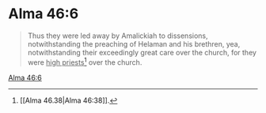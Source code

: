 # Alma 46:6

> Thus they were led away by Amalickiah to dissensions, notwithstanding the preaching of Helaman and his brethren, yea, notwithstanding their exceedingly great care over the church, for they were <u>high priests</u>[^a] over the church.

[Alma 46:6](https://www.churchofjesuschrist.org/study/scriptures/bofm/alma/46?lang=eng&id=p6#p6)


[^a]: [[Alma 46.38|Alma 46:38]].  
